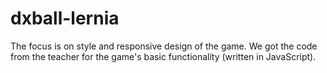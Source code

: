 # dxball-lernia


The focus is on style and responsive design of the game. We got the code from the teacher for the game's basic functionality (written in JavaScript).

